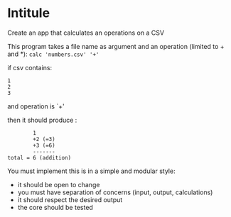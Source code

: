 # Intitule
Create an app that calculates an operations on a CSV

This program takes a file name as argument and an operation (limited to + and *): 
`calc 'numbers.csv' '+'`

if csv contains:
```
1
2
3
``` 

and operation is `+'

then it should produce : 

```
        1
        +2 (=3)
        +3 (=6)
        -------
total = 6 (addition)
```


You must implement this is in a simple and modular style:
- it should be open to change
- you must have separation of concerns (input, output, calculations)
- it should respect the desired output
- the core should be tested